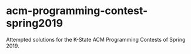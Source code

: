 # acm-programming-contest-spring2019

Attempted solutions for the K-State ACM Programming Contests of Spring 2019.

